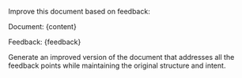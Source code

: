 Improve this document based on feedback:

Document:
{content}

Feedback:
{feedback}

Generate an improved version of the document that addresses all the feedback points while maintaining the original structure and intent.